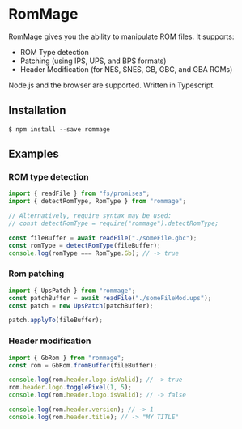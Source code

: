 # RomMage

RomMage gives you the ability to manipulate ROM files. It supports:

- ROM Type detection
- Patching (using IPS, UPS, and BPS formats)
- Header Modification (for NES, SNES, GB, GBC, and GBA ROMs)

Node.js and the browser are supported. Written in Typescript.

## Installation

```
$ npm install --save rommage
```

## Examples

### ROM type detection
```javascript
import { readFile } from "fs/promises";
import { detectRomType, RomType } from "rommage";

// Alternatively, require syntax may be used:
// const detectRomType = require("rommage").detectRomType;

const fileBuffer = await readFile("./someFile.gbc");
const romType = detectRomType(fileBuffer);
console.log(romType === RomType.Gb); // -> true
```

### Rom patching
```javascript
import { UpsPatch } from "rommage";
const patchBuffer = await readFile("./someFileMod.ups");
const patch = new UpsPatch(patchBuffer);

patch.applyTo(fileBuffer);
```

### Header modification
```javascript
import { GbRom } from "rommage";
const rom = GbRom.fromBuffer(fileBuffer);

console.log(rom.header.logo.isValid); // -> true
rom.header.logo.togglePixel(1, 5);
console.log(rom.header.logo.isValid); // -> false

console.log(rom.header.version); // -> 1
console.log(rom.header.title); // -> "MY TITLE"
```
